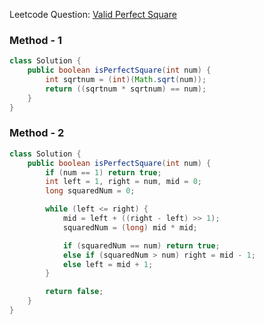 Leetcode Question: [Valid Perfect Square](https://leetcode.com/problems/valid-perfect-square/)

### Method - 1
```java
class Solution {
    public boolean isPerfectSquare(int num) {
        int sqrtnum = (int)(Math.sqrt(num));
        return ((sqrtnum * sqrtnum) == num);
    }
}
```

### Method - 2
```java
class Solution {
    public boolean isPerfectSquare(int num) {
        if (num == 1) return true;
        int left = 1, right = num, mid = 0;
        long squaredNum = 0;

        while (left <= right) {
            mid = left + ((right - left) >> 1);
            squaredNum = (long) mid * mid;

            if (squaredNum == num) return true;
            else if (squaredNum > num) right = mid - 1;
            else left = mid + 1;
        }

        return false;
    }
}
```
